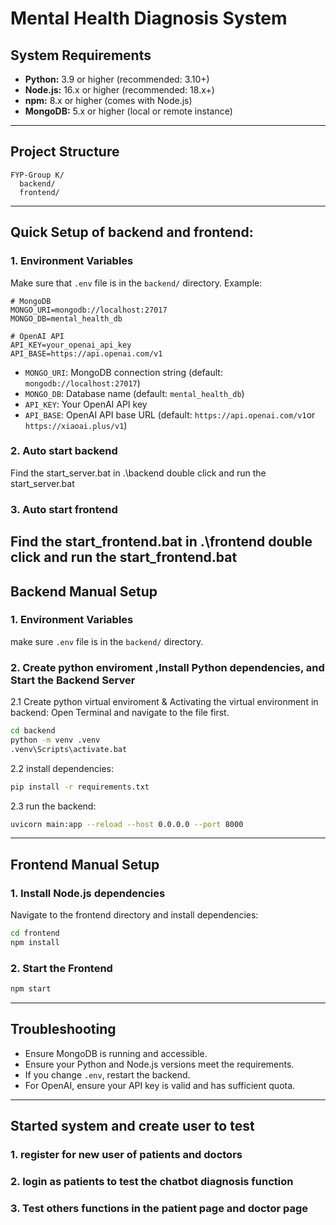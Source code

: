 # Mental Health Diagnosis System

## System Requirements
- **Python:** 3.9 or higher (recommended: 3.10+)
- **Node.js:** 16.x or higher (recommended: 18.x+)
- **npm:** 8.x or higher (comes with Node.js)
- **MongoDB:** 5.x or higher (local or remote instance)

---

## Project Structure
```
FYP-Group K/
  backend/
  frontend/
```
---
## Quick Setup of backend and frontend:
### 1. Environment Variables

Make sure that `.env` file is in the `backend/` directory. Example:

```
# MongoDB
MONGO_URI=mongodb://localhost:27017
MONGO_DB=mental_health_db

# OpenAI API
API_KEY=your_openai_api_key
API_BASE=https://api.openai.com/v1
```

- `MONGO_URI`: MongoDB connection string (default: `mongodb://localhost:27017`)
- `MONGO_DB`: Database name (default: `mental_health_db`)
- `API_KEY`: Your OpenAI API key
- `API_BASE`: OpenAI API base URL (default: `https://api.openai.com/v1`or `https://xiaoai.plus/v1`)

### 2. Auto start backend

Find the start_server.bat in .\backend
double click and run the start_server.bat

### 3. Auto start frontend

Find the start_frontend.bat in .\frontend
double click and run the start_frontend.bat
---

## Backend Manual Setup

### 1. Environment Variables
make sure `.env` file is in the `backend/` directory.


### 2. Create python enviroment ,Install Python dependencies, and Start the Backend Server

2.1 Create python virtual enviroment & Activating the virtual environment in backend:
Open Terminal and navigate to the file first.

```bash
cd backend
python -m venv .venv
.venv\Scripts\activate.bat
```

2.2 install dependencies:

```bash
pip install -r requirements.txt
```

2.3 run the backend:

```bash
uvicorn main:app --reload --host 0.0.0.0 --port 8000
```

---

## Frontend Manual Setup

### 1. Install Node.js dependencies

Navigate to the frontend directory and install dependencies:

```bash
cd frontend
npm install
```
### 2. Start the Frontend

```bash
npm start
```
---

## Troubleshooting

- Ensure MongoDB is running and accessible.
- Ensure your Python and Node.js versions meet the requirements.
- If you change `.env`, restart the backend.
- For OpenAI, ensure your API key is valid and has sufficient quota. 

---
## Started system and create user to test

### 1. register for new user of patients and doctors
### 2. login as patients to test the chatbot diagnosis function
### 3. Test others functions in the patient page and doctor page